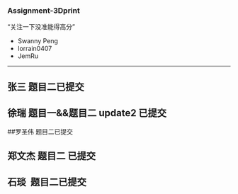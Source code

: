 ### Assignment-3Dprint
“关注一下没准能得高分”
- Swanny Peng 
- lorrain0407 
- JemRu
---

## 张三 题目二已提交
## 徐瑞 题目一&&题目二 update2 已提交
##罗圣伟 题目二已提交
## 郑文杰 题目二 已提交
## 石琰  题目二已提交
